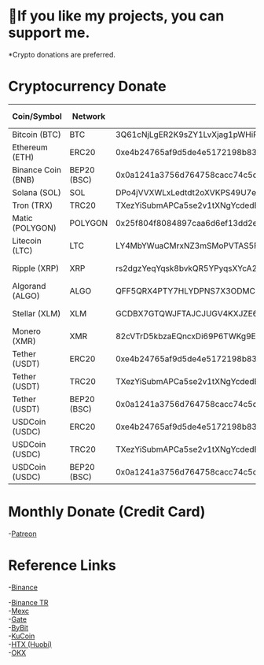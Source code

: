 #  💜If you like my projects, you can support me.

*Crypto donations are preferred.

# Cryptocurrency Donate
| Coin/Symbol | Network | Adress | Other Details |
|------|---------|--------|--------|
| Bitcoin (BTC) | BTC | 3Q61cNjLgER2K9sZY1LvXjag1pWHiPX7c7 | --- |
| Ethereum (ETH) | ERC20 | 0xe4b24765af9d5de4e5172198b83043d29070d892 | --- |
| Binance Coin (BNB) | BEP20 (BSC) | 0x0a1241a3756d764758cacc74c5dbe2ca068119d5 | --- |
| Solana (SOL) | SOL | DPo4jVVXWLxLedtdt2oXVKPS49U7ewUY7fSM8zmm8hqK | --- |
| Tron (TRX) | TRC20 | TXezYiSubmAPCa5se2v1tXNgYcdedEM6hz | --- |
| Matic (POLYGON) | POLYGON | 0x25f804f8084897caa6d6ef13dd2efe9c3e537540 | --- |
| Litecoin (LTC) | LTC | LY4MbYWuaCMrxNZ3mSMoPVTAS5FdczhEaB | --- |
| Ripple (XRP) | XRP | rs2dgzYeqYqsk8bvkQR5YPyqsXYcA24MP2 | 199898 (MEMO) |
| Algorand (ALGO) | ALGO | QFF5QRX4PTY7HLYDPNS7X3ODMCM3QTHUVS27SMQHMZBY32H2I73OVNYVX4 | --- |
| Stellar (XLM) | XLM | GCDBX7GTQWJFTAJCJUGV4KXJZE6Q527YRLW75GYDJ2ODSVBOXCS4W7VS | 179205 (MEMO) |
| Monero (XMR) | XMR | 82cVTrD5kbzaEQncxDi69P6TWKg9Ehn6rPyCiEnv8Fs8AYvHke6UVZcSHWwPWGFZKKQDEXD1FFUiCDFX4w2vArVtMkY2btS | --- |
| Tether (USDT) | ERC20 | 0xe4b24765af9d5de4e5172198b83043d29070d892 | --- |
| Tether (USDT) | TRC20 | TXezYiSubmAPCa5se2v1tXNgYcdedEM6hz | --- |
| Tether (USDT) | BEP20 (BSC) | 0x0a1241a3756d764758cacc74c5dbe2ca068119d5 | --- |
| USDCoin (USDC) | ERC20 | 0xe4b24765af9d5de4e5172198b83043d29070d892 | --- |
| USDCoin (USDC) | TRC20 | TXezYiSubmAPCa5se2v1tXNgYcdedEM6hz | --- |
| USDCoin (USDC) | BEP20 (BSC) | 0x0a1241a3756d764758cacc74c5dbe2ca068119d5 | --- |

# Monthly Donate (Credit Card)
-[Patreon](https://patreon.com/eneskeremaydin)

# Reference Links
-[Binance](https://www.binance.info/tr/activity/referral-entry/CPA?ref=CPA_00TTMS1HY3)  

-[Binance TR](https://www.trbinance.com/account/signup?ref=DZ2A393W)  
-[Mexc](https://m.mexc.com/auth/signup?inviteCode=1EGYe)  
-[Gate](https://www.gate.io/signup/4116456)  
-[ByBit](https://www.bybit.com/en-US/invite?ref=D9OGQK)  
-[KuCoin](https://www.kucoin.com/r/rf/27a3Nht)  
-[HTX (Huobi)](https://www.huobi.com/tr-tr/v/register/double-invite/?inviter_id=11343840&invite_code=i7fw5223)  
-[OKX](https://okx.com/join/93694164)  
